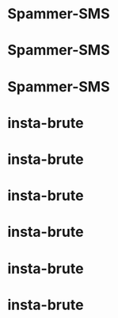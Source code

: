 # Spammer-SMS
# Spammer-SMS
# Spammer-SMS
# insta-brute
# insta-brute
# insta-brute
# insta-brute
# insta-brute
# insta-brute
